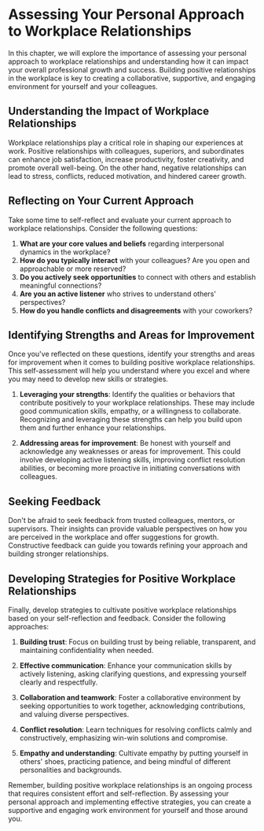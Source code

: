 Assessing Your Personal Approach to Workplace Relationships
======================================================================

In this chapter, we will explore the importance of assessing your personal approach to workplace relationships and understanding how it can impact your overall professional growth and success. Building positive relationships in the workplace is key to creating a collaborative, supportive, and engaging environment for yourself and your colleagues.

Understanding the Impact of Workplace Relationships
---------------------------------------------------

Workplace relationships play a critical role in shaping our experiences at work. Positive relationships with colleagues, superiors, and subordinates can enhance job satisfaction, increase productivity, foster creativity, and promote overall well-being. On the other hand, negative relationships can lead to stress, conflicts, reduced motivation, and hindered career growth.

Reflecting on Your Current Approach
-----------------------------------

Take some time to self-reflect and evaluate your current approach to workplace relationships. Consider the following questions:

1. **What are your core values and beliefs** regarding interpersonal dynamics in the workplace?
2. **How do you typically interact** with your colleagues? Are you open and approachable or more reserved?
3. **Do you actively seek opportunities** to connect with others and establish meaningful connections?
4. **Are you an active listener** who strives to understand others' perspectives?
5. **How do you handle conflicts and disagreements** with your coworkers?

Identifying Strengths and Areas for Improvement
-----------------------------------------------

Once you've reflected on these questions, identify your strengths and areas for improvement when it comes to building positive workplace relationships. This self-assessment will help you understand where you excel and where you may need to develop new skills or strategies.

1. **Leveraging your strengths**: Identify the qualities or behaviors that contribute positively to your workplace relationships. These may include good communication skills, empathy, or a willingness to collaborate. Recognizing and leveraging these strengths can help you build upon them and further enhance your relationships.

2. **Addressing areas for improvement**: Be honest with yourself and acknowledge any weaknesses or areas for improvement. This could involve developing active listening skills, improving conflict resolution abilities, or becoming more proactive in initiating conversations with colleagues.

Seeking Feedback
----------------

Don't be afraid to seek feedback from trusted colleagues, mentors, or supervisors. Their insights can provide valuable perspectives on how you are perceived in the workplace and offer suggestions for growth. Constructive feedback can guide you towards refining your approach and building stronger relationships.

Developing Strategies for Positive Workplace Relationships
----------------------------------------------------------

Finally, develop strategies to cultivate positive workplace relationships based on your self-reflection and feedback. Consider the following approaches:

1. **Building trust**: Focus on building trust by being reliable, transparent, and maintaining confidentiality when needed.

2. **Effective communication**: Enhance your communication skills by actively listening, asking clarifying questions, and expressing yourself clearly and respectfully.

3. **Collaboration and teamwork**: Foster a collaborative environment by seeking opportunities to work together, acknowledging contributions, and valuing diverse perspectives.

4. **Conflict resolution**: Learn techniques for resolving conflicts calmly and constructively, emphasizing win-win solutions and compromise.

5. **Empathy and understanding**: Cultivate empathy by putting yourself in others' shoes, practicing patience, and being mindful of different personalities and backgrounds.

Remember, building positive workplace relationships is an ongoing process that requires consistent effort and self-reflection. By assessing your personal approach and implementing effective strategies, you can create a supportive and engaging work environment for yourself and those around you.
